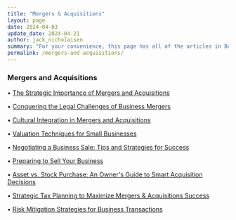 ```yaml
---
title: "Mergers & Acquisitions"
layout: page
date: 2024-04-03
update_date: 2024-04-21
author: jack_nicholaisen
summary: "For your convenience, this page has all of the articles in Business Initiative's Mergers and Acquisitions Series"
permalink: /mergers-and-acquisitions/
---
```


<h3>Mergers and Acquisitions</h3>


&bull; <a href="/mergers-and-acquisitions/importance/">The Strategic Importance of Mergers and Acquisitions</a>       

&bull; <a href="/mergers-and-acquisitions/legal-challenges/">Conquering the Legal Challenges of Business Mergers</a>       

&bull; <a href="/mergers-and-acquisitions/cultural-integration/">Cultural Integration in Mergers and Acquisitions</a>       

&bull; <a href="/mergers-and-acquisitions/valuation-techniques/">Valuation Techniques for Small Businesses</a>       

&bull; <a href="/mergers-and-acquisitions/negotiation/">Negotiating a Business Sale: Tips and Strategies for Success</a>       

&bull; <a href="/mergers-and-acquisitions/preparing-to-sell-your-business/">Preparing to Sell Your Business</a>     

&bull; <a href="/mergers-and-acquisitions/asset-vs-stock/">Asset vs. Stock Purchase: An Owner's Guide to Smart Acquisition Decisions</a>     

&bull; <a href="/mergers-and-acquisitions/tax-considerations/">Strategic Tax Planning to Maximize Mergers & Acquisitions Success</a>

&bull; <a href="/mergers-and-acquisitions/risk-mitigation/">Risk Mitigation Strategies for Business Transactions</a>




